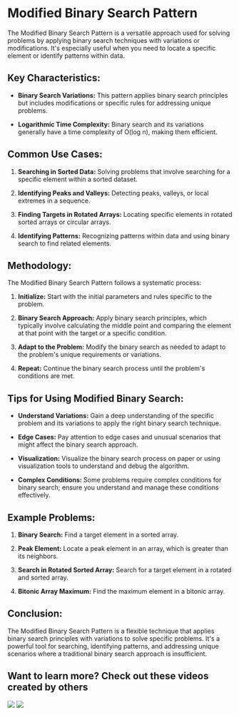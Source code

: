 # Modified Binary Search Pattern

The Modified Binary Search Pattern is a versatile approach used for solving problems by applying binary search techniques with variations or modifications. It's especially useful when you need to locate a specific element or identify patterns within data.

## Key Characteristics:

- **Binary Search Variations:** This pattern applies binary search principles but includes modifications or specific rules for addressing unique problems.

- **Logarithmic Time Complexity:** Binary search and its variations generally have a time complexity of O(log n), making them efficient.

## Common Use Cases:

1. **Searching in Sorted Data:** Solving problems that involve searching for a specific element within a sorted dataset.

2. **Identifying Peaks and Valleys:** Detecting peaks, valleys, or local extremes in a sequence.

3. **Finding Targets in Rotated Arrays:** Locating specific elements in rotated sorted arrays or circular arrays.

4. **Identifying Patterns:** Recognizing patterns within data and using binary search to find related elements.

## Methodology:

The Modified Binary Search Pattern follows a systematic process:

1. **Initialize:** Start with the initial parameters and rules specific to the problem.

2. **Binary Search Approach:** Apply binary search principles, which typically involve calculating the middle point and comparing the element at that point with the target or a specific condition.

3. **Adapt to the Problem:** Modify the binary search as needed to adapt to the problem's unique requirements or variations.

4. **Repeat:** Continue the binary search process until the problem's conditions are met.

## Tips for Using Modified Binary Search:

- **Understand Variations:** Gain a deep understanding of the specific problem and its variations to apply the right binary search technique.

- **Edge Cases:** Pay attention to edge cases and unusual scenarios that might affect the binary search approach.

- **Visualization:** Visualize the binary search process on paper or using visualization tools to understand and debug the algorithm.

- **Complex Conditions:** Some problems require complex conditions for binary search; ensure you understand and manage these conditions effectively.

## Example Problems:

1. **Binary Search:** Find a target element in a sorted array.

2. **Peak Element:** Locate a peak element in an array, which is greater than its neighbors.

3. **Search in Rotated Sorted Array:** Search for a target element in a rotated and sorted array.

4. **Bitonic Array Maximum:** Find the maximum element in a bitonic array.

## Conclusion:

The Modified Binary Search Pattern is a flexible technique that applies binary search principles with variations to solve specific problems. It's a powerful tool for searching, identifying patterns, and addressing unique scenarios where a traditional binary search approach is insufficient.

## Want to learn more? Check out these videos created by others

[![](https://img.youtube.com/vi/nuN3-AkykfM/0.jpg)](https://www.youtube.com/watch?v=nuN3-AkykfM) [![](https://img.youtube.com/vi/1rtEtULACgs/0.jpg)](https://www.youtube.com/watch?v=1rtEtULACgs)
